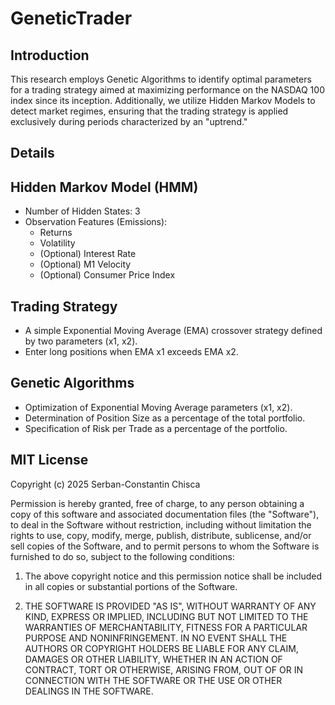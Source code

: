 # GeneticTrader

## Introduction

This research employs Genetic Algorithms to identify optimal parameters for a trading strategy aimed at maximizing performance on the NASDAQ 100 index since its inception. Additionally, we utilize Hidden Markov Models to detect market regimes, ensuring that the trading strategy is applied exclusively during periods characterized by an "uptrend."

## Details


## Hidden Markov Model (HMM)
- Number of Hidden States: 3
- Observation Features (Emissions):
  - Returns
  - Volatility
  - (Optional) Interest Rate
  - (Optional) M1 Velocity
  - (Optional) Consumer Price Index
 
## Trading Strategy
- A simple Exponential Moving Average (EMA) crossover strategy defined by two parameters (x1, x2).
- Enter long positions when EMA x1 exceeds EMA x2.

## Genetic Algorithms
- Optimization of Exponential Moving Average parameters (x1, x2).
- Determination of Position Size as a percentage of the total portfolio.
- Specification of Risk per Trade as a percentage of the portfolio.

## MIT License
Copyright (c) 2025 Serban-Constantin Chisca

Permission is hereby granted, free of charge, to any person obtaining a copy of this software and associated documentation files (the "Software"), to deal in the Software without restriction, including without limitation the rights to use, copy, modify, merge, publish, distribute, sublicense, and/or sell copies of the Software, and to permit persons to whom the Software is furnished to do so, subject to the following conditions:

1. The above copyright notice and this permission notice shall be included in all copies or substantial portions of the Software.

2. THE SOFTWARE IS PROVIDED "AS IS", WITHOUT WARRANTY OF ANY KIND, EXPRESS OR IMPLIED, INCLUDING BUT NOT LIMITED TO THE WARRANTIES OF MERCHANTABILITY, FITNESS FOR A PARTICULAR PURPOSE AND NONINFRINGEMENT. IN NO EVENT SHALL THE AUTHORS OR COPYRIGHT HOLDERS BE LIABLE FOR ANY CLAIM, DAMAGES OR OTHER LIABILITY, WHETHER IN AN ACTION OF CONTRACT, TORT OR OTHERWISE, ARISING FROM, OUT OF OR IN CONNECTION WITH THE SOFTWARE OR THE USE OR OTHER DEALINGS IN THE SOFTWARE.
